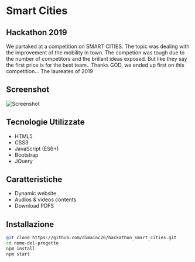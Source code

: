 # Smart Cities 
## Hackathon 2019

We partaked at a competition on SMART CITIES. The topic was dealing with the improvement of the mobility in town. The competion was tough due to the number of competitors and the brillant ideas exposed. But like they say the first price is for the best team..
Thanks GOD, we ended up first on this competition... The laureates of 2019

## Screenshot

![Screenshot](url-del-screenshot)

## Tecnologie Utilizzate

- HTML5
- CSS3
- JavaScript (ES6+)
- Bootstrap
- JQuery

## Caratteristiche

- Dynamic website
- Audios & videos contents
- Download PDFS

## Installazione

```bash
git clone https://github.com/dimainc26/hackathon_smart_cities.git
cd nome-del-progetto
npm install
npm start
